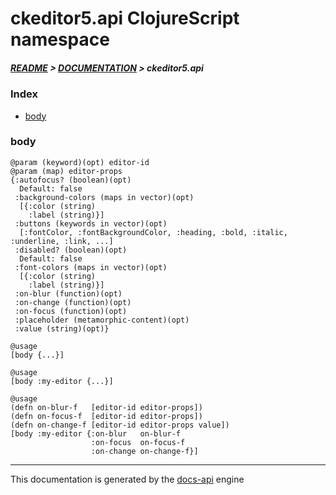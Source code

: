 
# ckeditor5.api ClojureScript namespace

##### [README](../../../README.md) > [DOCUMENTATION](../../COVER.md) > ckeditor5.api

### Index

- [body](#body)

### body

```
@param (keyword)(opt) editor-id
@param (map) editor-props
{:autofocus? (boolean)(opt)
  Default: false
 :background-colors (maps in vector)(opt)
  [{:color (string)
    :label (string)}]
 :buttons (keywords in vector)(opt)
  [:fontColor, :fontBackgroundColor, :heading, :bold, :italic, :underline, :link, ...]
 :disabled? (boolean)(opt)
  Default: false
 :font-colors (maps in vector)(opt)
  [{:color (string)
    :label (string)}]
 :on-blur (function)(opt)
 :on-change (function)(opt)
 :on-focus (function)(opt)
 :placeholder (metamorphic-content)(opt)
 :value (string)(opt)}
```

```
@usage
[body {...}]
```

```
@usage
[body :my-editor {...}]
```

```
@usage
(defn on-blur-f   [editor-id editor-props])
(defn on-focus-f  [editor-id editor-props])
(defn on-change-f [editor-id editor-props value])
[body :my-editor {:on-blur   on-blur-f
                  :on-focus  on-focus-f
                  :on-change on-change-f}]
```

---

This documentation is generated by the [docs-api](https://github.com/bithandshake/docs-api) engine


